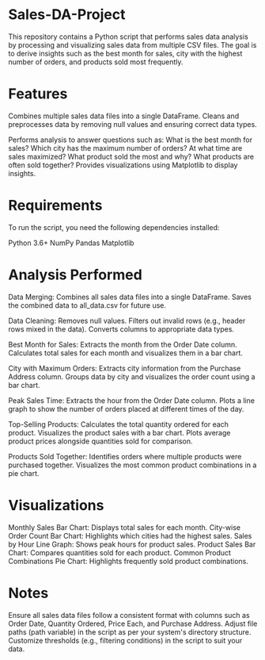 # Sales-DA-Project

This repository contains a Python script that performs sales data analysis by processing and visualizing sales data from multiple CSV files. The goal is to derive insights such as the best month for sales, city with the highest number of orders, and products sold most frequently.

# Features

Combines multiple sales data files into a single DataFrame.
Cleans and preprocesses data by removing null values and ensuring correct data types.

Performs analysis to answer questions such as:
What is the best month for sales?
Which city has the maximum number of orders?
At what time are sales maximized?
What product sold the most and why?
What products are often sold together?
Provides visualizations using Matplotlib to display insights.

# Requirements
To run the script, you need the following dependencies installed:

Python 3.6+
NumPy
Pandas
Matplotlib

# Analysis Performed
Data Merging:
Combines all sales data files into a single DataFrame.
Saves the combined data to all_data.csv for future use.

Data Cleaning:
Removes null values.
Filters out invalid rows (e.g., header rows mixed in the data).
Converts columns to appropriate data types.

Best Month for Sales:
Extracts the month from the Order Date column.
Calculates total sales for each month and visualizes them in a bar chart.

City with Maximum Orders:
Extracts city information from the Purchase Address column.
Groups data by city and visualizes the order count using a bar chart.

Peak Sales Time:
Extracts the hour from the Order Date column.
Plots a line graph to show the number of orders placed at different times of the day.

Top-Selling Products:
Calculates the total quantity ordered for each product.
Visualizes the product sales with a bar chart.
Plots average product prices alongside quantities sold for comparison.

Products Sold Together:
Identifies orders where multiple products were purchased together.
Visualizes the most common product combinations in a pie chart.

# Visualizations
Monthly Sales Bar Chart: Displays total sales for each month.
City-wise Order Count Bar Chart: Highlights which cities had the highest sales.
Sales by Hour Line Graph: Shows peak hours for product sales.
Product Sales Bar Chart: Compares quantities sold for each product.
Common Product Combinations Pie Chart: Highlights frequently sold product combinations.

# Notes
Ensure all sales data files follow a consistent format with columns such as Order Date, Quantity Ordered, Price Each, and Purchase Address.
Adjust file paths (path variable) in the script as per your system's directory structure.
Customize thresholds (e.g., filtering conditions) in the script to suit your data.

